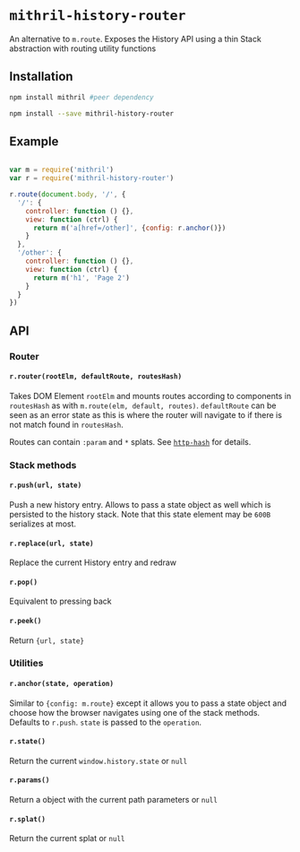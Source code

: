 `mithril-history-router`
================

An alternative to `m.route`. Exposes the History API using a thin Stack abstraction
with routing utility functions

Installation
------------

```sh
npm install mithril #peer dependency

npm install --save mithril-history-router
```

Example
---

```js

var m = require('mithril')
var r = require('mithril-history-router')

r.route(document.body, '/', {
  '/': {
    controller: function () {},
    view: function (ctrl) {
      return m('a[href=/other]', {config: r.anchor()})
    }
  },
  '/other': {
    controller: function () {},
    view: function (ctrl) {
      return m('h1', 'Page 2')
    }
  }
})
```

API
---

### Router

#### `r.router(rootElm, defaultRoute, routesHash)`

Takes DOM Element `rootElm` and mounts routes according to components in `routesHash`
as with `m.route(elm, default, routes)`. `defaultRoute` can be seen as an error state
as this is where the router will navigate to if there is not match found in `routesHash`.

Routes can contain `:param` and `*` splats. See [`http-hash`](https://github.com/Matt-Esch/http-hash) for details.

### Stack methods

#### `r.push(url, state)`

Push a new history entry. Allows to pass a state object as well which is persisted
to the history stack. Note that this state element may be `600B` serializes at most.

#### `r.replace(url, state)`

Replace the current History entry and redraw

#### `r.pop()`

Equivalent to pressing back

#### `r.peek()`

Return `{url, state}`

### Utilities

#### `r.anchor(state, operation)`

Similar to `{config: m.route}` except it allows you to pass a state object and
choose how the browser navigates using one of the stack methods. Defaults to `r.push`.
`state` is passed to the `operation`.

#### `r.state()`

Return the current `window.history.state` or `null`

#### `r.params()`

Return a object with the current path parameters or `null`

#### `r.splat()`

Return the current splat or `null`
